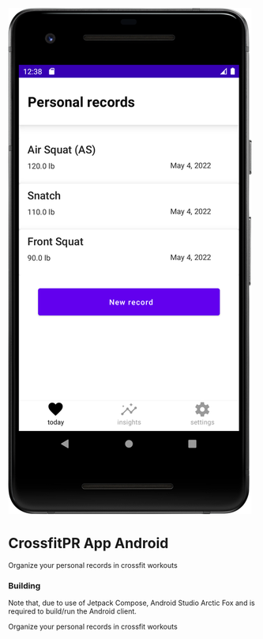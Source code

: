 <a href="http://iphone.artsy.net"><img src ="images/crossfitprapp_android_today_screen.png"></a>

# CrossfitPR App Android
Organize your personal records in crossfit workouts

### Building
Note that, due to use of Jetpack Compose, Android Studio Arctic Fox and is required to build/run the Android client.

Organize your personal records in crossfit workouts
